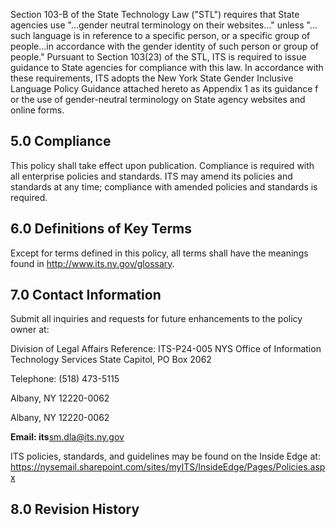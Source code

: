 Section 103-B of the State Technology Law ("STL") requires that State agencies use "…gender neutral terminology on their websites…" unless "…such language is in reference to a specific person, or a specific group of people...in accordance with the gender identity of such person or group of people." Pursuant to Section 103(23) of the STL, ITS is required to issue guidance to State agencies for compliance with this law. In accordance with these requirements, ITS adopts the New York State Gender Inclusive Language Policy Guidance attached hereto as Appendix 1 as its guidance f or the use of gender-neutral terminology on State agency websites and online forms.

## **5.0 Compliance**

This policy shall take effect upon publication. Compliance is required with all enterprise policies and standards. ITS may amend its policies and standards at any time; compliance with amended policies and standards is required.

## **6.0 Definitions of Key Terms**

Except for terms defined in this policy, all terms shall have the meanings found in http://www.its.ny.gov/glossary.

## **7.0 Contact Information**

Submit all inquiries and requests for future enhancements to the policy owner at:

Division of Legal Affairs Reference: ITS-P24-005 NYS Office of Information Technology Services State Capitol, PO Box 2062

Telephone: (518) 473-5115

Albany, NY 12220-0062

Albany, NY 12220-0062

**Email: its**sm.dla@its.ny.gov

ITS policies, standards, and guidelines may be found on the Inside Edge at: https://nysemail.sharepoint.com/sites/myITS/InsideEdge/Pages/Policies.aspx

## **8.0 Revision History**